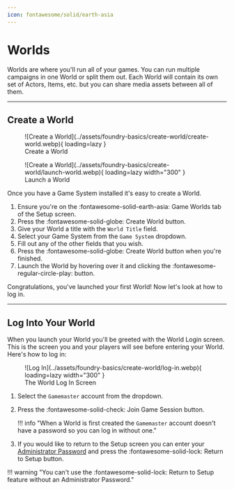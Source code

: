 ```yaml
---
icon: fontawesome/solid/earth-asia
---
```


# Worlds
Worlds are where you'll run all of your games. You can run multiple campaigns in one World or split them out. Each World will contain its own set of Actors, Items, etc. but you can share media assets between all of them.

---

## Create a World

<figure markdown>
  ![Create a World](../assets/foundry-basics/create-world/create-world.webp){ loading=lazy }
  <figcaption>Create a World</figcaption>
</figure>

<figure class="right" markdown>
  ![Create a World](../assets/foundry-basics/create-world/launch-world.webp){ loading=lazy width="300" }
  <figcaption>Launch a World</figcaption>
</figure>

Once you have a Game System installed it's easy to create a World.

1. Ensure you're on the <span class="reference">:fontawesome-solid-earth-asia: Game Worlds</span> tab of the Setup screen.
2. Press the <span class="reference">:fontawesome-solid-globe: Create World</span> button.
3. Give your World a title with the `World Title` field.
4. Select your Game System from the `Game System` dropdown.
5. Fill out any of the other fields that you wish.
6. Press the <span class="reference">:fontawesome-solid-globe: Create World</span> button when you're finished.
7. Launch the World by hovering over it and clicking the <span class="reference">:fontawesome-regular-circle-play:</span> button.

Congratulations, you've launched your first World! Now let's look at how to log in.

---

## Log Into Your World

When you launch your World you'll be greeted with the World Login screen. This is the screen you and your players will see before entering your World. Here's how to log in:

<figure class="right" markdown>
  ![Log In](../assets/foundry-basics/create-world/log-in.webp){ loading=lazy width="300" }
  <figcaption>The World Log In Screen</figcaption>
</figure>

1. Select the `Gamemaster` account from the dropdown.
2. Press the <span class="reference">:fontawesome-solid-check: Join Game Session</span> button.

    !!! info "When a World is first created the `Gamemaster` account doesn't have a password so you can log in without one."

3. If you would like to return to the Setup screen you can enter your [Administrator Password](./install-foundry-vtt.md#add-an-administrator-password-optional) and press the <span class="reference">:fontawesome-solid-lock: Return to Setup</span> button.

!!! warning "You can't use the <span class="reference">:fontawesome-solid-lock: Return to Setup</span> feature without an Administrator Password."